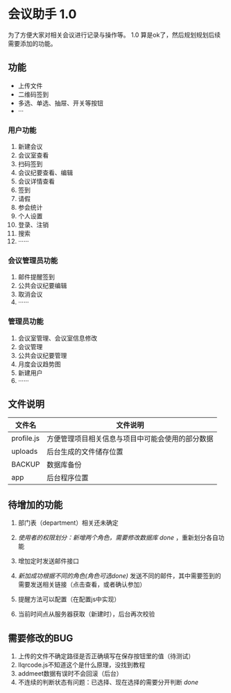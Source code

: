 # 会议助手 1.0

为了方便大家对相关会议进行记录与操作等。
1.0 算是ok了，然后规划规划后续需要添加的功能。

## 功能

- 上传文件
- 二维码签到
- 多选、单选、抽屉、开关等按钮
- ···

### 用户功能

1. 新建会议
2. 会议室查看
3. 扫码签到
4. 会议纪要查看、编辑
5. 会议详情查看
6. 签到
7. 请假
8. 参会统计
9. 个人设置
10. 登录、注销
11. 搜索
12. ······

### 会议管理员功能

1. 邮件提醒签到
2. 公共会议纪要编辑
3. 取消会议
4. ······

### 管理员功能

1. 会议室管理、会议室信息修改
2. 会议管理
3. 公共会议纪要管理
4. 月度会议趋势图
5. 新建用户
6. ······

## 文件说明

| 文件名 | 文件说明 |
|---|--- |
| profile.js | 方便管理项目相关信息与项目中可能会使用的部分数据 |
| uploads | 后台生成的文件储存位置 |
| BACKUP | 数据库备份 |
| app | 后台程序位置 |

## 待增加的功能

1. 部门表（department）相关还未确定

1.	*使用者的权限划分：新增两个角色，需要修改数据库  done* ，重新划分各自功能
2.	增加定时发送邮件接口
4.	*新加成功根据不同的角色(角色可选done)* 发送不同的邮件，其中需要签到的需要发送相关链接（点击查看，或者确认参加）
7.	提醒方法可以配置（在配置js中实现）
11. 当前时间点从服务器获取（新建时），后台再次校验

## 需要修改的BUG

1. 上传的文件不确定路径是否正确填写在保存按钮里的值（待测试）
2. llqrcode.js不知道这个是什么原理，没找到教程
3. addmeet数据有误时不会回滚（后台）
4. 不连续的判断状态有问题：已选择、现在选择的需要分开判断 *done*